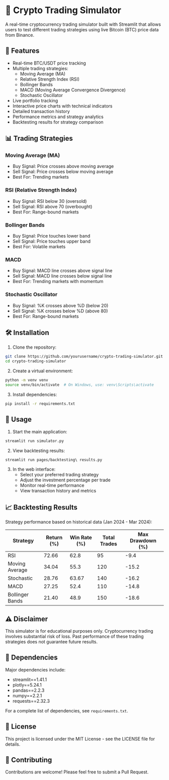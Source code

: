 # 🚀 Crypto Trading Simulator

A real-time cryptocurrency trading simulator built with Streamlit that allows users to test different trading strategies using live Bitcoin (BTC) price data from Binance.

## 🌟 Features

- Real-time BTC/USDT price tracking
- Multiple trading strategies:
  - Moving Average (MA)
  - Relative Strength Index (RSI)
  - Bollinger Bands
  - MACD (Moving Average Convergence Divergence)
  - Stochastic Oscillator
- Live portfolio tracking
- Interactive price charts with technical indicators
- Detailed transaction history
- Performance metrics and strategy analytics
- Backtesting results for strategy comparison

## 📊 Trading Strategies

### Moving Average (MA)
- Buy Signal: Price crosses above moving average
- Sell Signal: Price crosses below moving average
- Best For: Trending markets

### RSI (Relative Strength Index)
- Buy Signal: RSI below 30 (oversold)
- Sell Signal: RSI above 70 (overbought)
- Best For: Range-bound markets

### Bollinger Bands
- Buy Signal: Price touches lower band
- Sell Signal: Price touches upper band
- Best For: Volatile markets

### MACD
- Buy Signal: MACD line crosses above signal line
- Sell Signal: MACD line crosses below signal line
- Best For: Trending markets with momentum

### Stochastic Oscillator
- Buy Signal: %K crosses above %D (below 20)
- Sell Signal: %K crosses below %D (above 80)
- Best For: Range-bound markets

## 🛠️ Installation

1. Clone the repository:
```bash
git clone https://github.com/yourusername/crypto-trading-simulator.git
cd crypto-trading-simulator
```

2. Create a virtual environment:
```bash
python -m venv venv
source venv/bin/activate  # On Windows, use: venv\Scripts\activate
```

3. Install dependencies:
```bash
pip install -r requirements.txt
```

## 🚀 Usage

1. Start the main application:
```bash
streamlit run simulator.py
```

2. View backtesting results:
```bash
streamlit run pages/backtesting\ results.py
```

3. In the web interface:
   - Select your preferred trading strategy
   - Adjust the investment percentage per trade
   - Monitor real-time performance
   - View transaction history and metrics

## 📈 Backtesting Results

Strategy performance based on historical data (Jan 2024 - Mar 2024):

| Strategy           | Return (%) | Win Rate (%) | Total Trades | Max Drawdown (%) |
|-------------------|------------|--------------|--------------|------------------|
| RSI               | 72.66      | 62.8         | 95          | -9.4            |
| Moving Average    | 34.04      | 55.3         | 120         | -15.2           |
| Stochastic        | 28.76      | 63.67        | 140         | -16.2           |
| MACD              | 27.25      | 52.4         | 110         | -14.8           |
| Bollinger Bands   | 21.40      | 48.9         | 150         | -18.6           |

## ⚠️ Disclaimer

This simulator is for educational purposes only. Cryptocurrency trading involves substantial risk of loss. Past performance of these trading strategies does not guarantee future results.

## 🔧 Dependencies

Major dependencies include:
- streamlit==1.41.1
- plotly==5.24.1
- pandas==2.2.3
- numpy==2.2.1
- requests==2.32.3

For a complete list of dependencies, see `requirements.txt`.

## 📄 License

This project is licensed under the MIT License - see the LICENSE file for details.

## 🤝 Contributing

Contributions are welcome! Please feel free to submit a Pull Request.

